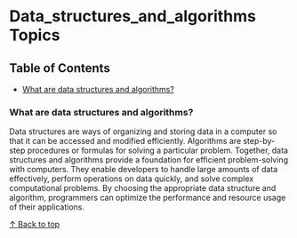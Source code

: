 # Data_structures_and_algorithms Topics

## Table of Contents
- [What are data structures and algorithms?](#what-are-data-structures-and-algorithms)

### What are data structures and algorithms?

Data structures are ways of organizing and storing data in a computer so that it can be accessed and modified efficiently. Algorithms are step-by-step procedures or formulas for solving a particular problem. Together, data structures and algorithms provide a foundation for efficient problem-solving with computers. They enable developers to handle large amounts of data effectively, perform operations on data quickly, and solve complex computational problems. By choosing the appropriate data structure and algorithm, programmers can optimize the performance and resource usage of their applications.

[↑ Back to top](#data_structures_and_algorithms-topics)


